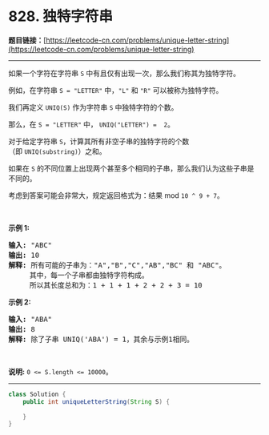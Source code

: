 # 828. 独特字符串

**题目链接：**[https://leetcode-cn.com/problems/unique-letter-string](https://leetcode-cn.com/problems/unique-letter-string)

---

<div class="content__1Y2H">
 <div class="notranslate">
  <p>如果一个字符在字符串&nbsp;<code>S</code>&nbsp;中有且仅有出现一次，那么我们称其为独特字符。</p> 
  <p>例如，在字符串&nbsp;<code>S = "LETTER"</code>&nbsp;中，<code>"L"</code>&nbsp;和&nbsp;<code>"R"</code>&nbsp;可以被称为独特字符。</p> 
  <p>我们再定义&nbsp;<code>UNIQ(S)</code>&nbsp;作为字符串&nbsp;<code>S</code>&nbsp;中独特字符的个数。</p> 
  <p>那么，在&nbsp;<code>S = "LETTER"</code>&nbsp;中，&nbsp;<code>UNIQ("LETTER") =&nbsp; 2</code>。</p> 
  <p>对于给定字符串&nbsp;<code>S</code>，计算其所有非空子串的独特字符的个数（即&nbsp;<code>UNIQ(substring)</code>）之和。</p> 
  <p>如果在 <code>S</code>&nbsp;的不同位置上出现两个甚至多个相同的子串，那么我们认为这些子串是不同的。</p> 
  <p>考虑到答案可能会非常大，规定返回格式为：结果 mod&nbsp;<code>10 ^ 9 + 7</code>。</p> 
  <p>&nbsp;</p> 
  <p><strong>示例 1:</strong></p> 
  <pre class="language-text"><strong>输入: </strong>"ABC"
<strong>输出: </strong>10
<strong>解释:</strong> 所有可能的子串为："A","B","C","AB","BC" 和 "ABC"。
     其中，每一个子串都由独特字符构成。
     所以其长度总和为：1 + 1 + 1 + 2 + 2 + 3 = 10
</pre> 
  <p><strong>示例 2:</strong></p> 
  <pre class="language-text"><strong>输入: </strong>"ABA"
<strong>输出: </strong>8
<strong>解释: </strong>除了子串 UNIQ('ABA') = 1，其余与示例1相同。
</pre> 
  <p>&nbsp;</p> 
  <p><strong>说明:</strong> <code>0 &lt;= S.length &lt;= 10000</code>。</p> 
 </div>
</div>

---

```java
class Solution {
    public int uniqueLetterString(String S) {
        
    }
}
```